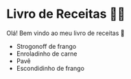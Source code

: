 # Livro de Receitas :man_cook:

Olá! Bem vindo ao meu livro de receitas :wave:

- Strogonoff de frango
- Enroladinho de carne
- Pavê
- Escondidinho de frango
